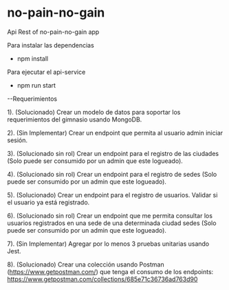 # no-pain-no-gain
Api Rest of no-pain-no-gain app

Para instalar las dependencias
* npm install

Para ejecutar el api-service
* npm run start

--Requerimientos

1). (Solucionado) Crear un modelo de datos para soportar los requerimientos del gimnasio usando MongoDB.

2). (Sin Implementar) Crear un endpoint que permita al usuario admin iniciar sesión.

3). (Solucionado sin rol) Crear un endpoint para el registro de las ciudades (Solo puede ser consumido por un admin que     este logueado).

4). (Solucionado sin rol) Crear un endpoint para el registro de sedes (Solo puede ser consumido por un admin que este       logueado).

5). (Solucionado) Crear un endpoint para el registro de usuarios. Validar si el usuario ya está registrado.

6). (Solucionado sin rol) Crear un endpoint que me permita consultar los usuarios registrados en una sede de una            determinada ciudad sedes (Solo puede ser consumido por un admin que este logueado).

7). (Sin Implementar) Agregar por lo menos 3 pruebas unitarias usando Jest.

8). (Solucionado) Crear una colección usando Postman (https://www.getpostman.com/)  que tenga el consumo de los     endpoints: https://www.getpostman.com/collections/685e71c36736ad763d90

